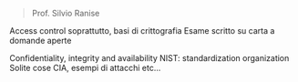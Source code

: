 > Prof. Silvio Ranise

Access control soprattutto, basi di crittografia
Esame scritto su carta a domande aperte

Confidentiality, integrity and availability
NIST: standardization organization
Solite cose CIA, esempi di attacchi etc...

